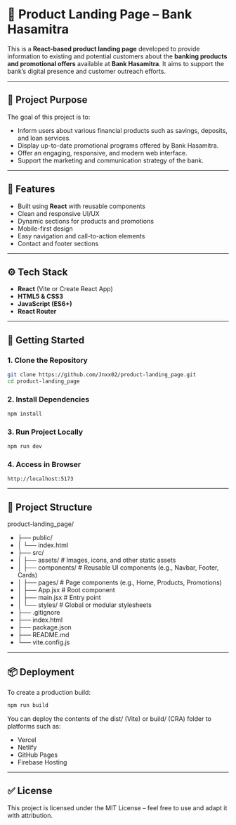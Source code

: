 # 💼 Product Landing Page – Bank Hasamitra

This is a **React-based product landing page** developed to provide information to existing and potential customers about the **banking products and promotional offers** available at **Bank Hasamitra**. It aims to support the bank’s digital presence and customer outreach efforts.

---

## 🏦 Project Purpose

The goal of this project is to:
- Inform users about various financial products such as savings, deposits, and loan services.
- Display up-to-date promotional programs offered by Bank Hasamitra.
- Offer an engaging, responsive, and modern web interface.
- Support the marketing and communication strategy of the bank.

---

## 🌟 Features

- Built using **React** with reusable components
- Clean and responsive UI/UX
- Dynamic sections for products and promotions
- Mobile-first design
- Easy navigation and call-to-action elements
- Contact and footer sections

---

## ⚙️ Tech Stack

- **React** (Vite or Create React App)
- **HTML5 & CSS3**
- **JavaScript (ES6+)**
- **React Router**

---

## 🚀 Getting Started
### 1. Clone the Repository
```bash
git clone https://github.com/Jnxx02/product-landing_page.git
cd product-landing_page
```
### 2. Install Dependencies
```bash
npm install
```
### 3. Run Project Locally
```bash
npm run dev
```
### 4. Access in Browser
```arduino
http://localhost:5173
```

---

## 📁 Project Structure
product-landing_page/
- ├── public/
- │   └── index.html
- ├── src/
- │   ├── assets/          # Images, icons, and other static assets
- │   ├── components/      # Reusable UI components (e.g., Navbar, Footer, Cards)
- │   ├── pages/           # Page components (e.g., Home, Products, Promotions)
- │   ├── App.jsx          # Root component
- │   ├── main.jsx         # Entry point
- │   └── styles/          # Global or modular stylesheets
- ├── .gitignore
- ├── index.html
- ├── package.json
- ├── README.md
- └── vite.config.js

---

## 📦 Deployment
To create a production build:
```bash
npm run build
```
You can deploy the contents of the dist/ (Vite) or build/ (CRA) folder to platforms such as:
- Vercel
- Netlify
- GitHub Pages
- Firebase Hosting

---

## ✅ License
This project is licensed under the MIT License – feel free to use and adapt it with attribution.
